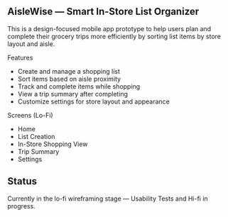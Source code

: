 ## AisleWise — Smart In-Store List Organizer

This is a design-focused mobile app prototype to help users plan and complete their grocery trips more efficiently by sorting list items by store layout and aisle.

Features
- Create and manage a shopping list
- Sort items based on aisle proximity
- Track and complete items while shopping
- View a trip summary after completing
- Customize settings for store layout and appearance

Screens (Lo-Fi)
- Home
- List Creation
- In-Store Shopping View
- Trip Summary
- Settings

## Status
Currently in the lo-fi wireframing stage — Usability Tests and Hi-fi in progress.
